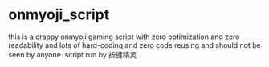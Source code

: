 # onmyoji_script
this is a crappy onmyoji gaming script with zero optimization and zero readability and lots of hard-coding and zero code reusing and should not be seen by anyone.
script run by 按键精灵
